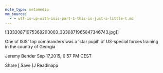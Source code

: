 ```yaml
---
note_type: metamedia
mm_source:
  - - wtf-is-up-with-isis-part-1-this-is-just-a-little-t.md
---
```


![[3330871975368290003_3330871965847346743.jpg]]

One of ISIS' top commanders
was a 'star pupil' of US-special
forces training in the country of
Georgia

Jeremy Bender Sep 17,2015, 6:57 PM CEST

 Share [ Save [J Readinapp


